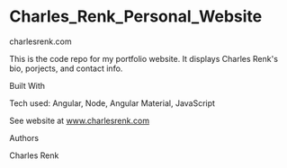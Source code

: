 # Charles_Renk_Personal_Website
charlesrenk.com

This is the code repo for my portfolio website. It displays Charles Renk's bio, porjects, and contact info.

Built With

Tech used: Angular, Node, Angular Material, JavaScript

See website at www.charlesrenk.com

Authors

Charles Renk
